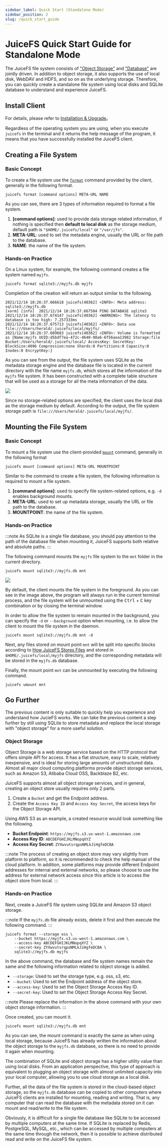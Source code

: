```yaml
---
sidebar_label: Quick Start (Standalone Mode)
sidebar_position: 2
slug: /quick_start_guide
---
```


# JuiceFS Quick Start Guide for Standalone Mode

The JuiceFS file system consists of ["Object Storage"](../reference/how_to_setup_object_storage.md) and ["Database"](../reference/how_to_setup_object_storage.md) are jointly driven. In addition to object storage, it also supports the use of local disk, WebDAV and HDFS, and so on as the underlying storage. Therefore, you can quickly create a standalone file system using local disks and SQLite database to understand and experience JuiceFS.

## Install Client

For details, please refer to [Installation & Upgrade](installation.md)。

Regardless of the operating system you are using, when you execute `juicefs` in the terminal and it returns the help message of the program, it means that you have successfully installed the JuiceFS client.

## Creating a File System

### Basic Concept

To create a file system use the [`format`](../reference/command_reference.md#juicefs-format) command provided by the client, generally in the following format.

```shell
juicefs format [command options] META-URL NAME
```

As you can see, there are 3 types of information required to format a file system.

1. **[command options]**: used to provide data storage related information, if nothing is specified then **default to local disk** as the storage medium, default path is `"$HOME/.juicefs/local"` or `"/var/jfs"`.
2. **META-URL**: used to set the metadata engine, usually the URL or file path to the database.
3. **NAME**: the name of the file system.

### Hands-on Practice

On a Linux system, for example, the following command creates a file system named `myjfs`.

```shell
juicefs format sqlite3://myjfs.db myjfs
```

Completion of the creation will return an output similar to the following.

```shell {1,4}
2021/12/14 18:26:37.666618 juicefs[40362] <INFO>: Meta address: sqlite3://myjfs.db
[xorm] [info]  2021/12/14 18:26:37.667504 PING DATABASE sqlite3
2021/12/14 18:26:37.674147 juicefs[40362] <WARNING>: The latency to database is too high: 7.257333ms
2021/12/14 18:26:37.675713 juicefs[40362] <INFO>: Data use file:///Users/herald/.juicefs/local/myjfs/
2021/12/14 18:26:37.689683 juicefs[40362] <INFO>: Volume is formatted as {Name:myjfs UUID:d5bdf7ea-472c-4640-98a6-6f56aea13982 Storage:file Bucket:/Users/herald/.juicefs/local/ AccessKey: SecretKey: BlockSize:4096 Compression:none Shards:0 Partitions:0 Capacity:0 Inodes:0 EncryptKey:}
```

As you can see from the output, the file system uses SQLite as the metadata storage engine and the database file is located in the current directory with the file name `myjfs.db`, which stores all the information of the `myjfs` file system. It has been constructed with a complete table structure that will be used as a storage for all the meta information of the data.

![](../images/sqlite-info.png)

Since no storage-related options are specified, the client uses the local disk as the storage medium by default. According to the output, the file system storage path is `file:///Users/herald/.juicefs/local/myjfs/`.

## Mounting the File System

### Basic Concept

To mount a file system use the client-provided [`mount`](../reference/command_reference.md#juicefs-mount) command, generally in the following format

```shell
juicefs mount [command options] META-URL MOUNTPOINT
```

Similar to the command to create a file system, the following information is required to mount a file system.

1. **[command options]**: used to specify file system-related options, e.g. `-d` enables background mounts.
2. **META-URL**: used to set up metadata storage, usually the URL or file path to the database.
3. **MOUNTPOINT**: the name of the file system.

### Hands-on Practice

:::note
As SQLite is a single file database, you should pay attention to the path of the database file when mounting it, JuiceFS supports both relative and absolute paths.
:::

The following command mounts the `myjfs` file system to the `mnt` folder in the current directory.

```shell
juicefs mount sqlite3://myjfs.db mnt
```

![](../images/sqlite-mount-local.png)

By default, the client mounts the file system in the foreground. As you can see in the image above, the program will always run in the current terminal process, and the file system will be unmounted using the <kbd>Ctrl</kbd> + <kbd>C</kbd> key combination or by closing the terminal window.

In order to allow the file system to remain mounted in the background, you can specify the `-d` or `--background` option when mounting, i.e. to allow the client to mount the file system in the daemon.

```shell
juicefs mount sqlite3://myjfs.db mnt -d
```

Next, any files stored on mount point `mnt` will be split into specific blocks according to [How JuiceFS Stores Files](../introduction/architecture.md#how-juicefs-stores-files) and stored in `$HOME/.juicefs/local/myjfs` directory, and the corresponding metadata will be stored in the `myjfs.db` database.

Finally, the mount point `mnt` can be unmounted by executing the following command.

```shell
juicefs umount mnt
```

## Go Further

The previous content is only suitable to quickly help you experience and understand how JucieFS works. We can take the previous content a step further by still using SQLite to store metadata and replace the local storage with "object storage" for a more useful solution.

### Object Storage

Object Storage is a web storage service based on the HTTP protocol that offers simple API for access. It has a flat structure, easy to scale, relatively inexpensive, and is ideal for storing large amounts of unstructured data. Almost all major cloud computing platforms provide object storage services, such as Amazon S3, Alibaba Cloud OSS, Backblaze B2, etc.

JuiceFS supports almost all object storage services, and in general, creating an object store usually requires only 2 parts.

1. Create a `Bucket` and get the Endpoint address.
2. Create the `Access Key ID` and `Access Key Secret`, the access keys for the Object Storage API.

Using AWS S3 as an example, a created resource would look something like the following.

- **Bucket Endpoint**: `https://myjfs.s3.us-west-1.amazonaws.com`
- **Access Key ID**: `ABCDEFGHIJKLMNopqXYZ`
- **Access Key Secret**: `ZYXwvutsrqpoNMLkJiHgfeDCBA`

:::note
The process of creating an object store may vary slightly from platform to platform, so it is recommended to check the help manual of the cloud platform. In addition, some platforms may provide different Endpoint addresses for internal and external networks, so please choose to use the address for external network access since this article is to access the object store from local.
:::

### Hands-on Practice

Next, create a JuiceFS file system using SQLite and Amazon S3 object storage.

:::note
If the `myjfs.db` file already exists, delete it first and then execute the following command.
:::

```shell
juicefs format --storage oss \
    --bucket https://myjfs.s3.us-west-1.amazonaws.com \
    --access-key ABCDEFGHIJKLMNopqXYZ \
    --secret-key ZYXwvutsrqpoNMLkJiHgfeDCBA \
    sqlite3://myjfs.db myjfs
```

In the above command, the database and file system names remain the same and the following information related to object storage is added.

- `--storage`: Used to set the storage type, e.g. oss, s3, etc.
- `--bucket`: Used to set the Endpoint address of the object store.
- `--access-key`: Used to set the Object Storage Access Key ID.
- `--secret-key`: Used to set the Object Storage Access Key Secret.

:::note
Please replace the information in the above command with your own object storage information.
:::

Once created, you can mount it.

```shell
juicefs mount sqlite3://myjfs.db mnt
```

As you can see, the mount command is exactly the same as when using local storage, because JuiceFS has already written the information about the object storage to the `myjfs.db` database, so there is no need to provide it again when mounting.

The combination of SQLite and object storage has a higher utility value than using local disks. From an application perspective, this type of approach is equivalent to plugging an object storage with almost unlimited capacity into your local computer, allowing you to use cloud storage as a local disk.

Further, all the data of the file system is stored in the cloud-based object storage, so the `myjfs.db` database can be copied to other computers where JuiceFS clients are installed for mounting, reading and writing. That is, any computer that can read the database with the metadata stored on it can mount and read/write to the file system.

Obviously, it is difficult for a single file database like SQLite to be accessed by multiple computers at the same time. If SQLite is replaced by Redis, PostgreSQL, MySQL, etc., which can be accessed by multiple computers at the same time through the network, then it is possible to achieve distributed read and write on the JuiceFS file system.

